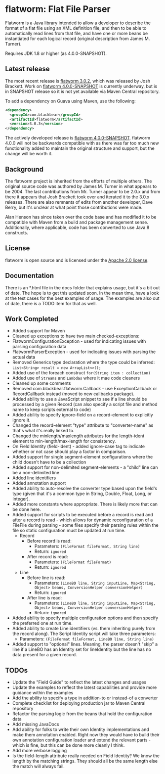 flatworm: Flat File Parser
=====================================
Flatworm is a Java library intended to allow a developer to describe the format of a flat file using an XML definition file, and then to be able to automatically read lines from that file, and have one or more beans be instantiated for each logical record (original description from James M. Turner). 

Requires JDK 1.8 or higher (as 4.0.0-SNAPSHOT).

Latest release
--------------
The most recent release is [flatworm 3.0.2][], which was released by Josh Brackett. Work on [flatworm 4.0.0-SNAPSHOT][] is currently underway, but is in SNAPSHOT release so it is not yet available via Maven Central repository.

To add a dependency on Guava using Maven, use the following:

```xml
<dependency>
  <groupId>com.blackbear</groupId>
  <artifactId>flatworm</artifactId>
  <version>3.0.3</version>
</dependency>
```

The actively developed release is [flatworm 4.0.0-SNAPSHOT][]. flatworm 4.0.0 will not be backwards compatible with as there was far too much new functionality added to maintain the original structure and support, but the change will be worth it.

Background
----------
The flatworm project is inherited from the efforts of multiple others. The original source code was authored by James M. Turner in what appears to be 2004. The last contributions from Mr. Turner appear to be 2.0.x and from there it appears that Josh Brackett took over and iterated it to the 3.0.x releases. There are also remnants of edits from another developer, Dave Berry, but it's unclear at what point those contributions were made.

Alan Henson has since taken over the code base and has modified it to be compatible with Maven from a build and package management sense. Additionally, where applicable, code has been converted to use Java 8 constructs. 

License
-------
flatworm is open source and is licensed under the [Apache 2.0 license](http://www.apache.org/licenses/LICENSE-2.0).

Documentation
-------------
There is an *.html file in the docs folder that explains usage, but it's a bit out of date. The hope is to get this updated soon. In the mean time, have a look at the test cases for the best examples of usage. The examples are also out of date, there is a TODO item for that as well.

Work Completed
--------------
* Added support for Maven
* Cleaned up exceptions to have two main checked-exceptions: 
 * FlatwormConfigurationException - used for indicating issues with parsing configuration data
 * FlatwormParserException - used for indicating issues with parsing the actual data
* Removed Generics type declaration where the type could be inferred: `List<String> result = new ArrayList<>();`
* Added use of the foreach construct `for(String item : collection)`
* Added use of `Streams` and `Lambdas` where it mae code cleaners
* Cleaned up some comments
* Removed com.blackbear.flatworm.Callback - use ExceptionCallback or RecordCallback instead (moved to new callbacks package).
* Added ability to use a JavaScript snippet to see if a line should be processed by a given Record (can also specify a script file and method name to keep scripts external to code)
* Added ability to specify ignore-field on a record-element to explicitly ignore it.
* Changed the record-element "type" attribute to "converter-name" as that's what it's really linked to.
* Changed the minlength/maxlength attributes for the length-ident element to min-length/max-length for consistency.
* On Field Identity (field-ident) - added ignore-case tag to indicate whether or not case should play a factor in comparison.
* Added support for single segment-element configurations where the child doesn't have to be a collection
* Added support for non-delimited segment-elements - a "child" line can be a non-delimited line
* Added line identifiers
* Added annotation support
* Added ability to auto-resolve the converter type based upon the field's type (given that it's a common type in String, Double, Float, Long, or Integer).
* Added more constants where appropriate. There is likely more that can be done here.
* Added support for scripts to be executed before a record is read and after a record is read - which allows for dynamic reconfiguration of a FileFile during parsing - some files specify their parsing rules within the file so static configuration must be updated at run time.
	* Record
		* Before record is read:
			* Parameters: `(FileFormat fileFormat, String line)`
			* Return: `ignored`
		* After record is read:
			* Parameters: `(FileFormat fileFormat)`
			* Return: `ignored`
	* Line
		* Before line is read:
			* Parameters: `(LineBO line, String inputLine, Map<String, Object> beans, ConversionHelper conversionHelper)`
			* Return: `ignored`
		* After line is read:
			* Parameters: `(LineBO line, String inputLine, Map<String, Object> beans, ConversionHelper conversionHelper)`
			* Return: `ignored`
* Added ability to specify multiple configuration options and then specify the preferred one at run time.
* Added ability to create Line identifiers (vs. them inheriting purely from the record along). The Script Identity script will take three parameters:
	* Parameters: `(FileFormat fileFormat, LineBO line, String line)`
* Added support to "optional" lines. Meaning, the parser doesn't "skip" a line if a LineBO has an Identity set for lineIdentity but the line has no data present for a given record.

TODOs
-------
* Update the "Field Guide" to reflect the latest changes and usages
* Update the examples to reflect the latest capabilities and provide more guidance within the examples
* Add the ability to specify a type in addition-to or instead-of a converter
* Complete checklist for deploying production jar to Maven Central repository
* Refactor the parsing logic from the beans that hold the configuration data
* Add missing JavaDocs
* Add ability for folks to write their own Identity implementations and make them annotation enabled. Right now they would have to build their own annotation configuration loader and extend the relevant parts - which is fine, but this can be done more cleanly I think.
* Add more verbose logging
* Is the field-length attribute really needed on Field Identity? We know the length by the matching strings. They should all be the same length else the match will always fail.

[flatworm 3.0.2]: https://github.com/trx/flatworm
[flatworm 4.0.0-SNAPSHOT]: https://github.com/ahenson/flatworm